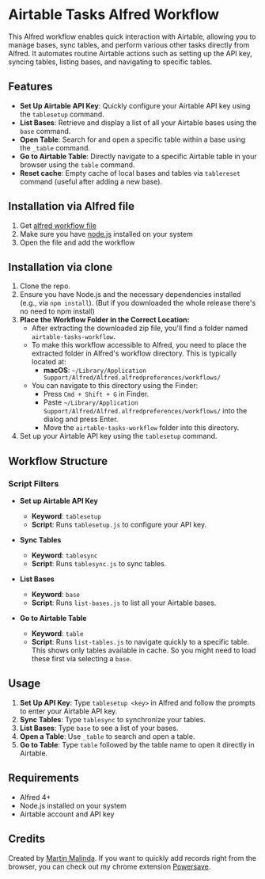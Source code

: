 # Airtable Tasks Alfred Workflow

This Alfred workflow enables quick interaction with Airtable, allowing you to manage bases, sync tables, and perform various other tasks directly from Alfred. It automates routine Airtable actions such as setting up the API key, syncing tables, listing bases, and navigating to specific tables.

## Features

- **Set Up Airtable API Key**: Quickly configure your Airtable API key using the `tablesetup` command.
- **List Bases**: Retrieve and display a list of all your Airtable bases using the `base` command.
- **Open Table**: Search for and open a specific table within a base using the `_table` command.
- **Go to Airtable Table**: Directly navigate to a specific Airtable table in your browser using the `table` command.
- **Reset cache**: Empty cache of local bases and tables via `tablereset` command (useful after adding a new base).

## Installation via Alfred file

1. Get [alfred workflow file](https://github.com/MartinMalinda/airtable-alfred/releases/download/v1.0.0/alfred-airtable.alfredworkflow)
2. Make sure you have [node.js](https://nodejs.org/en/learn/getting-started/how-to-install-nodejs) installed on your system
3. Open the file and add the workflow

## Installation via clone

1. Clone the repo.
2. Ensure you have Node.js and the necessary dependencies installed (e.g., via `npm install`). (But if you downloaded the whole release there's no need to npm install)
3. **Place the Workflow Folder in the Correct Location:**
   - After extracting the downloaded zip file, you'll find a folder named `airtable-tasks-workflow`.
   - To make this workflow accessible to Alfred, you need to place the extracted folder in Alfred's workflow directory. This is typically located at:
     - **macOS**: `~/Library/Application Support/Alfred/Alfred.alfredpreferences/workflows/`
   - You can navigate to this directory using the Finder:
     - Press `Cmd + Shift + G` in Finder.
     - Paste `~/Library/Application Support/Alfred/Alfred.alfredpreferences/workflows/` into the dialog and press Enter.
     - Move the `airtable-tasks-workflow` folder into this directory.
4. Set up your Airtable API key using the `tablesetup` command.

## Workflow Structure

### Script Filters

- **Set up Airtable API Key**
  - **Keyword**: `tablesetup`
  - **Script**: Runs `tablesetup.js` to configure your API key.

- **Sync Tables**
  - **Keyword**: `tablesync`
  - **Script**: Runs `tablesync.js` to sync tables.

- **List Bases**
  - **Keyword**: `base`
  - **Script**: Runs `list-bases.js` to list all your Airtable bases.

- **Go to Airtable Table**
  - **Keyword**: `table`
  - **Script**: Runs `list-tables.js` to navigate quickly to a specific table. This shows only tables available in cache. So you might need to load these first via selecting a `base`.


## Usage

1. **Set Up API Key**: Type `tablesetup <key>` in Alfred and follow the prompts to enter your Airtable API key.
2. **Sync Tables**: Type `tablesync` to synchronize your tables.
3. **List Bases**: Type `base` to see a list of your bases.
4. **Open a Table**: Use `_table` to search and open a table.
5. **Go to Table**: Type `table` followed by the table name to open it directly in Airtable.

## Requirements

- Alfred 4+
- Node.js installed on your system
- Airtable account and API key

## Credits

Created by [Martin Malinda](https://martinmalinda.cz). If you want to quickly add records right from the browser, you can check out my chrome extension [Powersave](https://powersave.pro).
